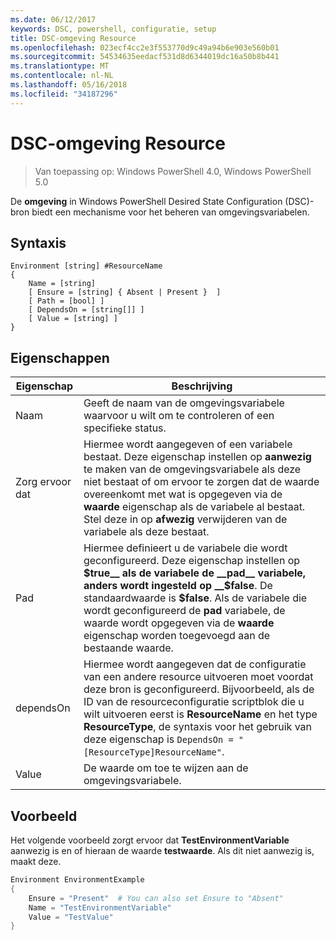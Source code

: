 ```yaml
---
ms.date: 06/12/2017
keywords: DSC, powershell, configuratie, setup
title: DSC-omgeving Resource
ms.openlocfilehash: 023ecf4cc2e3f553770d9c49a94b6e903e560b01
ms.sourcegitcommit: 54534635eedacf531d8d6344019dc16a50b8b441
ms.translationtype: MT
ms.contentlocale: nl-NL
ms.lasthandoff: 05/16/2018
ms.locfileid: "34187296"
---
```

# <a name="dsc-environment-resource"></a>DSC-omgeving Resource

> Van toepassing op: Windows PowerShell 4.0, Windows PowerShell 5.0

De __omgeving__ in Windows PowerShell Desired State Configuration (DSC)-bron biedt een mechanisme voor het beheren van omgevingsvariabelen.

## <a name="syntax"></a>Syntaxis
``` mof
Environment [string] #ResourceName
{
    Name = [string]
    [ Ensure = [string] { Absent | Present }  ]
    [ Path = [bool] ]
    [ DependsOn = [string[]] ]
    [ Value = [string] ]
}
```

## <a name="properties"></a>Eigenschappen

|  Eigenschap  |  Beschrijving   |
|---|---|
| Naam| Geeft de naam van de omgevingsvariabele waarvoor u wilt om te controleren of een specifieke status.|
| Zorg ervoor dat| Hiermee wordt aangegeven of een variabele bestaat. Deze eigenschap instellen op __aanwezig__ te maken van de omgevingsvariabele als deze niet bestaat of om ervoor te zorgen dat de waarde overeenkomt met wat is opgegeven via de __waarde__ eigenschap als de variabele al bestaat. Stel deze in op __afwezig__ verwijderen van de variabele als deze bestaat.|
| Pad| Hiermee definieert u de variabele die wordt geconfigureerd. Deze eigenschap instellen op __$true__ als de variabele de __pad__ variabele, anders wordt ingesteld op __$false__. De standaardwaarde is __$false__. Als de variabele die wordt geconfigureerd de __pad__ variabele, de waarde wordt opgegeven via de __waarde__ eigenschap worden toegevoegd aan de bestaande waarde.|
| dependsOn | Hiermee wordt aangegeven dat de configuratie van een andere resource uitvoeren moet voordat deze bron is geconfigureerd. Bijvoorbeeld, als de ID van de resourceconfiguratie scriptblok die u wilt uitvoeren eerst is __ResourceName__ en het type __ResourceType__, de syntaxis voor het gebruik van deze eigenschap is `DependsOn = "[ResourceType]ResourceName"`.|
| Value| De waarde om toe te wijzen aan de omgevingsvariabele.|

## <a name="example"></a>Voorbeeld

Het volgende voorbeeld zorgt ervoor dat __TestEnvironmentVariable__ aanwezig is en of hieraan de waarde __testwaarde__. Als dit niet aanwezig is, maakt deze.

```powershell
Environment EnvironmentExample
{
    Ensure = "Present"  # You can also set Ensure to "Absent"
    Name = "TestEnvironmentVariable"
    Value = "TestValue"
}
```